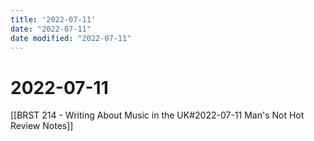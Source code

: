 ```yaml
---
title: '2022-07-11'
date: "2022-07-11"
date modified: "2022-07-11"
---
```


# 2022-07-11
[[BRST 214 - Writing About Music in the UK#2022-07-11 Man's Not Hot Review Notes]]
